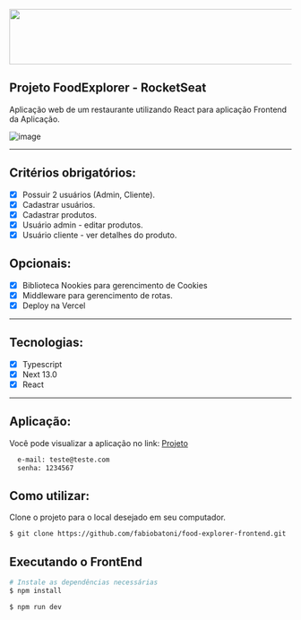 
<p align="center">
  <img width="550" height="99" src="https://github.com/fabiobatoni/food-explorer-frontend/assets/57717982/82a9ad33-9b4b-4c5f-8c03-6d3a44e0ef83">
</p>

## Projeto FoodExplorer - RocketSeat

Aplicação web de um restaurante utilizando React para aplicação Frontend da Aplicação.


![image](https://github.com/fabiobatoni/food-explorer-frontend/assets/57717982/763878fc-93d0-45e3-9ac8-9fec20a48c79)

___ 

## Critérios obrigatórios:

- [x] Possuir 2 usuários (Admin, Cliente).
- [x] Cadastrar usuários.
- [x] Cadastrar produtos.
- [x] Usuário admin - editar produtos.
- [x] Usuário cliente - ver detalhes do produto.

## Opcionais:

- [x] Biblioteca Nookies para gerencimento de Cookies
- [x] Middleware para gerencimento de rotas.
- [x] Deploy na Vercel

___

## Tecnologias:

- [x] Typescript
- [x] Next 13.0
- [x] React

___

## Aplicação:

Você pode visualizar a aplicação no link: 
<a href="https://food-explorer-frontend-one.vercel.app/">Projeto</a>

```bash
  e-mail: teste@teste.com
  senha: 1234567
```


## Como utilizar:

Clone o projeto para o local desejado em seu computador.

```bash
$ git clone https://github.com/fabiobatoni/food-explorer-frontend.git
```

## Executando o FrontEnd

```bash
# Instale as dependências necessárias
$ npm install

$ npm run dev

```


